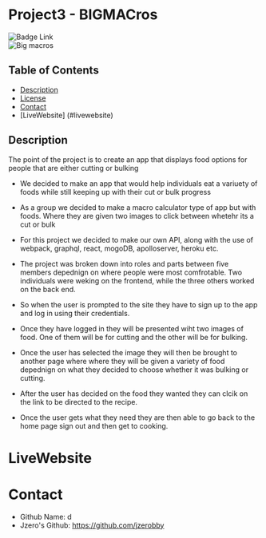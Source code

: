 # Project3 - BIGMACros
![Badge Link](https://img.shields.io/badge/license-d-blue)  
![Big macros](https://github.com/Mateofo/Project3/assets/128023854/256e5d15-6d1c-4ec5-abe1-1de9aefb5685)

## Table of Contents
* [Description](#description)
* [License](#license)
* [Contact](#contact)
* [LiveWebsite] (#livewebsite)


## Description
The point of the project is to create an app that displays food options for people that are either cutting or bulking

* We decided to make an app that would help individuals eat a variuety of foods while still keeping up with their cut or bulk progress

* As a group we decided to make a macro calculator type of app but with foods. Where they are given two images to click between whetehr its a cut or bulk

* For this project we decided to make our own API, along with the use of webpack, graphql, react, mogoDB, apolloserver, heroku etc. 

* The project was broken down into roles and parts between five members depednign on where people were most comfrotable. Two individuals were weking on the frontend, while the three others worked on the back end.

* So when the user is prompted to the site they have to sign up to the app and log in using their credentials.

* Once  they have logged in they will be presented wiht two images of food. One of them will be for cutting and the other will be for bulking.

* Once the user has selected the image they will then be brought to another page where where they will be given a variety of food depednign on what they decided to choose whether it was bulking or cutting.

* After the user has decided on the food they wanted they can clcik on the link to be directed to the recipe.

* Once the user gets what they need they are then able to go back to the home page sign out and then get to cooking.

# LiveWebsite


# Contact 
* Github Name: d
* Jzero's Github: https://github.com/jzerobby

